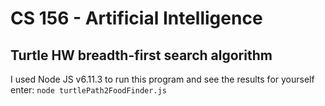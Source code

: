 # CS 156 - Artificial Intelligence
## Turtle HW breadth-first search algorithm

I used Node JS v6.11.3
to run this program and see the results for yourself enter: `node turtlePath2FoodFinder.js`
